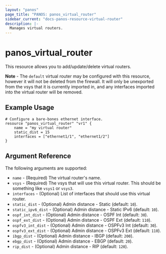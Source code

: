```yaml
---
layout: "panos"
page_title: "PANOS: panos_virtual_router"
sidebar_current: "docs-panos-resource-virtual-router"
description: |-
  Manages virtual routers.
---
```


# panos_virtual_router

This resource allows you to add/update/delete virtual routers.

**Note** - The `default` virtual router may be configured with this resource,
however it will not be deleted from the firewall.  It will only be unexported
from the vsys that it is currently imported in, and any interfaces imported
into the virtual router will be removed.

## Example Usage

```hcl
# Configure a bare-bones ethernet interface.
resource "panos_virtual_router" "vr1" {
    name = "my virtual router"
    static_dist = 15
    interfaces = ["ethernet1/1", "ethernet1/2"]
}
```

## Argument Reference

The following arguments are supported:

* `name` - (Required) The virtual router's name.
* `vsys` - (Required) The vsys that will use this virtual router.  This should
  be something like `vsys1` or `vsys3`.
* `interfaces` - (Optional) List of interfaces that should use this virtual
  router.
* `static_dist` - (Optional) Admin distance - Static (default: `10`).
* `static_ipv6_dist` - (Optional) Admin distance - Static IPv6 (default: `10`).
* `ospf_int_dist` - (Optional) Admin distance - OSPF Int (default: `30`).
* `ospf_ext_dist` - (Optional) Admin distance - OSPF Ext (default: `110`).
* `ospfv3_int_dist` - (Optional) Admin distance - OSPFv3 Int (default:
  `30`).
* `ospfv3_ext_dist` - (Optional) Admin distance - OSPFv3 Ext (default:
  `110`).
* `ibgp_dist` - (Optional) Admin distance - IBGP (default: `200`).
* `ebgp_dist` - (Optional) Admin distance - EBGP (default: `20`).
* `rip_dist` - (Optional) Admin distance - RIP (default: `120`).
